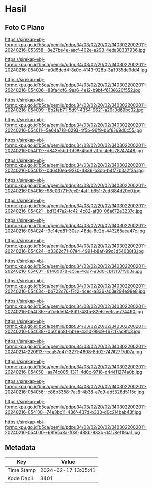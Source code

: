 # Hasil

## Foto C Plano

https://sirekap-obj-formc.kpu.go.id/b5ca/pemilu/pdpr/34/03/02/20/02/3403022002011-20240216-053958--8e27be4e-aacf-402e-a293-4ede38337936.jpg

https://sirekap-obj-formc.kpu.go.id/b5ca/pemilu/pdpr/34/03/02/20/02/3403022002011-20240216-054004--a0d6ded4-8e0c-4143-928b-3a3935de9dd4.jpg

https://sirekap-obj-formc.kpu.go.id/b5ca/pemilu/pdpr/34/03/02/20/02/3403022002011-20240216-054006--88fa4df6-9ea6-4e12-b9bf-f6136620f552.jpg

https://sirekap-obj-formc.kpu.go.id/b5ca/pemilu/pdpr/34/03/02/20/02/3403022002011-20240216-054009--8b2feb71-5d9f-4354-9621-a29c0d69bc32.jpg

https://sirekap-obj-formc.kpu.go.id/b5ca/pemilu/pdpr/34/03/02/20/02/3403022002011-20240216-054011--5e64a718-0293-4f5b-96f9-b6f8369d0c55.jpg

https://sirekap-obj-formc.kpu.go.id/b5ca/pemilu/pdpr/34/03/02/20/02/3403022002011-20240216-054012--d843e5bd-bf08-45d9-a1fd-4e6a78747448.jpg

https://sirekap-obj-formc.kpu.go.id/b5ca/pemilu/pdpr/34/03/02/20/02/3403022002011-20240216-054012--0d64f0ea-9380-4839-b3cb-b4f77b3a2f3a.jpg

https://sirekap-obj-formc.kpu.go.id/b5ca/pemilu/pdpr/34/03/02/20/02/3403022002011-20240216-054016--98e03771-7ee0-4aff-b651-2cd3f84d20c0.jpg

https://sirekap-obj-formc.kpu.go.id/b5ca/pemilu/pdpr/34/03/02/20/02/3403022002011-20240216-054021--bd1347a2-fc42-4c82-af30-06a672e3237c.jpg

https://sirekap-obj-formc.kpu.go.id/b5ca/pemilu/pdpr/34/03/02/20/02/3403022002011-20240216-054024--3c14ed81-30ae-48da-8e2b-443265aea47c.jpg

https://sirekap-obj-formc.kpu.go.id/b5ca/pemilu/pdpr/34/03/02/20/02/3403022002011-20240216-054024--d3362c71-0784-4991-b8af-99c8d54638f3.jpg

https://sirekap-obj-formc.kpu.go.id/b5ca/pemilu/pdpr/34/03/02/20/02/3403022002011-20240216-054031--81469078-e3ba-4dd7-a3d6-cb12137f9b3a.jpg

https://sirekap-obj-formc.kpu.go.id/b5ca/pemilu/pdpr/34/03/02/20/02/3403022002011-20240216-054034--bb722c76-f7d2-4cec-a336-a03e294e98e8.jpg

https://sirekap-obj-formc.kpu.go.id/b5ca/pemilu/pdpr/34/03/02/20/02/3403022002011-20240216-054036--a2c6de04-8d11-48f5-82e6-eefeae774490.jpg

https://sirekap-obj-formc.kpu.go.id/b5ca/pemilu/pdpr/34/03/02/20/02/3403022002011-20240216-054038--0b019b8f-bbee-4310-99c9-f67c17ac9fc3.jpg

https://sirekap-obj-formc.kpu.go.id/b5ca/pemilu/pdpr/34/03/02/20/02/3403022002011-20240214-220913--cca57c47-3271-4808-8d02-747627f7d07a.jpg

https://sirekap-obj-formc.kpu.go.id/b5ca/pemilu/pdpr/34/03/02/20/02/3403022002011-20240216-054050--aa74c005-1371-4d8c-9718-d44d11274a0b.jpg

https://sirekap-obj-formc.kpu.go.id/b5ca/pemilu/pdpr/34/03/02/20/02/3403022002011-20240216-054056--c86b3358-7ae8-4b38-a7c9-ad5326d5115c.jpg

https://sirekap-obj-formc.kpu.go.id/b5ca/pemilu/pdpr/34/03/02/20/02/3403022002011-20240216-054100--74e3bc11-436f-437d-b333-d0c214bab43f.jpg

https://sirekap-obj-formc.kpu.go.id/b5ca/pemilu/pdpr/34/03/02/20/02/3403022002011-20240216-054000--68fe5a8a-f03f-488b-833b-d4178ef19aa1.jpg


## Metadata

| Key        | Value               |
| ---------- | ------------------- |
| Time Stamp | 2024-02-17 13:05:41 |
| Kode Dapil | 3401                |



